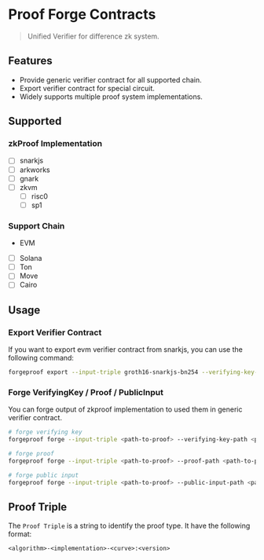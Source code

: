 # Proof Forge Contracts

> Unified Verifier for difference zk system.

## Features

- Provide generic verifier contract for all supported chain.
- Export verifier contract for special circuit.
- Widely supports multiple proof system implementations.

## Supported

### zkProof Implementation

- [ ] snarkjs
- [ ] arkworks
- [ ] gnark
- [ ] zkvm
  - [ ] risc0
  - [ ] sp1

### Support Chain

- EVM
- [ ] Solana
- [ ] Ton
- [ ] Move
- [ ] Cairo

## Usage

### Export Verifier Contract

If you want to export evm verifier contract from snarkjs, you can use the following command:

```bash
forgeproof export --input-triple groth16-snarkjs-bn254 --verifying-key-path <path-to-verifying-key> <path-to-output>
```

### Forge VerifyingKey / Proof / PublicInput

You can forge output of zkproof implementation to used them in generic verifier contract.

```bash
# forge verifying key
forgeproof forge --input-triple <path-to-proof> --verifying-key-path <path-to-verifying-key> <path-to-output>

# forge proof
forgeproof forge --input-triple <path-to-proof> --proof-path <path-to-proof> <path-to-output>

# forge public input
forgeproof forge --input-triple <path-to-proof> --public-input-path <path-to-public-input> <path-to-output>

```

## Proof Triple

The `Proof Triple` is a string to identify the proof type. It have the following format:

```
<algorithm>-<implementation>-<curve>:<version>
```


